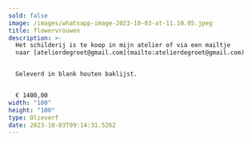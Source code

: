 ```yaml
---
sold: false
image: /images/whatsapp-image-2023-10-03-at-11.10.05.jpeg
title: flowervrouwen
description: >-
  Het schilderij is te koop in mijn atelier of via een mailtje
  naar [atelierdegroet@gmail.com](mailto:atelierdegroet@gmail.com)


  Geleverd in blank houten baklijst.


  € 1400,00
width: "100"
height: "100"
type: Olieverf
date: 2023-10-03T09:14:31.526Z
---
```

